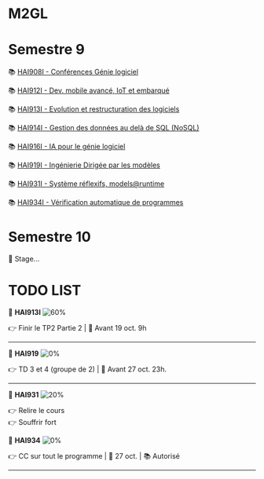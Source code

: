 # M2GL

# Semestre 9

:books: [HAI908I - Conférences Génie logiciel](./HAI908I "HAI908I courses")

:books: [HAI912I - Dev. mobile avancé, IoT et embarqué](./HAI912I "HAI912I courses")

:books: [HAI913I - Evolution et restructuration des logiciels](./HAI913I "HAI913I courses")

:books: [HAI914I - Gestion des données au delà de SQL (NoSQL)](./HAI914I "HAI914I courses")

:books: [HAI916I - IA pour le génie logiciel](./HAI916I "HAI916 courses")

:books: [HAI919I - Ingénierie Dirigée par les modèles](./HAI919I "HAI919I courses")

:books: [HAI931I - Système réflexifs, models@runtime](./HAI931I "HAI931I courses")

:books: [HAI934I - Vérification automatique de programmes](./HAI934I "HAI934I courses")

# Semestre 10

🚧 Stage...

# TODO LIST

🚩 **HAI913I** ![60%](https://progress-bar.dev/60)

👉 Finir le TP2 Partie 2 | 📆 Avant 19 oct. 9h  

<hr>

🚩 **HAI919** ![0%](https://progress-bar.dev/0)

👉 TD 3 et 4 (groupe de 2) | 📆 Avant 27 oct. 23h.

<hr>

🚩 **HAI931** ![20%](https://progress-bar.dev/20)

👉 Relire le cours  
👉 Souffrir fort

🚩 **HAI934** ![0%](https://progress-bar.dev/0)

👉 CC sur tout le programme | 📆 27 oct. | 📚 Autorisé
<hr>